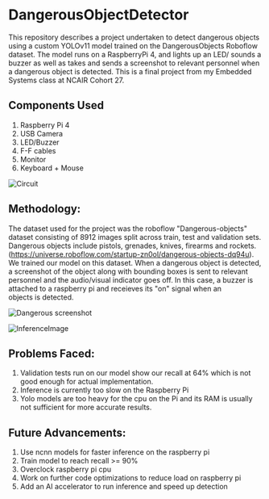 # DangerousObjectDetector
This repository describes a project undertaken to detect dangerous objects using a custom YOLOv11 model trained on the DangerousObjects Roboflow dataset. The model runs on a RaspberryPi 4, and lights up an LED/ sounds a buzzer as well as takes and sends a screenshot to relevant personnel when a dangerous object is detected. This is a final project from my Embedded Systems class at NCAIR Cohort 27.

## Components Used
1. Raspberry Pi 4
2. USB Camera
3. LED/Buzzer
4. F-F cables
5. Monitor
6. Keyboard + Mouse

![Circuit](https://github.com/user-attachments/assets/fccaacac-9bad-4915-9a0d-4e963cba203e)

## Methodology:

The dataset used for the project was the roboflow "Dangerous-objects" dataset consisting of 8912 images split across train, test and validation sets. Dangerous objects include pistols, grenades, knives, firearms and rockets. (https://universe.roboflow.com/startup-zn0ol/dangerous-objects-dq94u). We trained our model on this dataset. When a dangerous object is detected, a screenshot of the object along with bounding boxes is sent to relevant personnel and the audio/visual indicator goes off. In this case, a buzzer is attached to a raspberry pi and receieves its "on" signal when an objects is detected.

![Dangerous screenshot](https://github.com/user-attachments/assets/cb363740-b082-4186-974d-3999b05ec4a1)

![InferenceImage](https://github.com/user-attachments/assets/0d91cd76-bc31-4781-8a6d-b5c7ebf2479d)

## Problems Faced:
1. Validation tests run on our model show our recall at 64% which is not good enough for actual implementation.
2. Inference is currently too slow on the Raspberry Pi
3. Yolo models are too heavy for the cpu on the Pi and its RAM is usually not sufficient for more accurate results.

## Future Advancements:
1. Use ncnn models for faster inference on the raspberry pi
2. Train model to reach recall >= 90%
3. Overclock raspberry pi cpu
4. Work on further code optimizations to reduce load on raspberry pi
5. Add an AI accelerator to run inference and speed up detection
